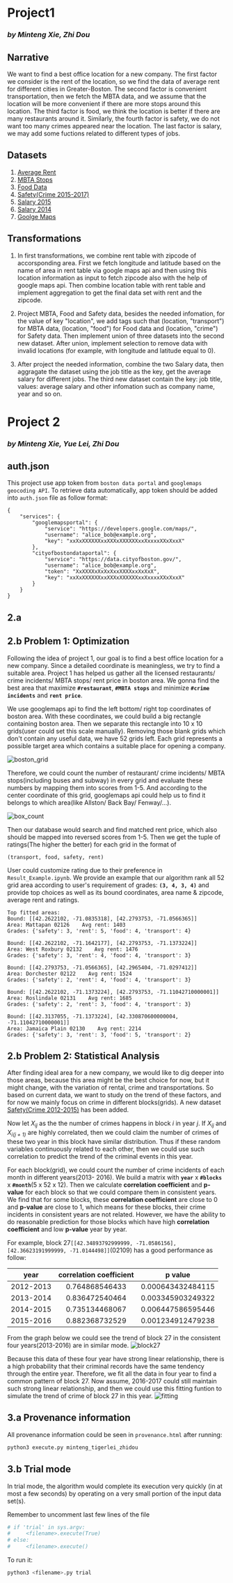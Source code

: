 # Project1
### *by Minteng Xie, Zhi Dou*

## Narrative

We want to find a best office location for a new company. The first factor we consider is the rent of the location, so we find the data of average rent for different cities in Greater-Boston. The second factor is convenient transportation, then we fetch the MBTA data, and we assume that the location will be more convenient if there are more stops around this location. The third factor is food, we think the location is better if there are many restaurants around it. Similarly, the fourth factor is safety, we do not want too many crimes appeared near the location. The last factor is salary, we may add some fuctions related to different types of jobs.

## Datasets

1. [Average Rent](http://datamechanics.io/data/minteng_zhidou/rent.txt)
2. [MBTA Stops](http://datamechanics.io/data/minteng_zhidou/stops.txt)
3. [Food Data](https://data.cityofboston.gov/Permitting/Active-Food-Establishment-Licenses/gb6y-34cq)
4. [Safety(Crime 2015-2017)](https://data.cityofboston.gov/Public-Safety/Crime-Incident-Reports-August-2015-To-Date-Source-/fqn4-4qap)
5. [Salary 2015](https://data.cityofboston.gov/Finance/Employee-Earnings-Report-2015/ah28-sywy)
6. [Salary 2014](https://data.cityofboston.gov/Finance/Employee-Earnings-Report-2014/4swk-wcg8)
7. [Goolge Maps](https://www.google.com/maps)

## Transformations
1. In first transformations, we combine rent table with zipcode of accorsponding area. First we fetch longitude and latitude based on the name of area in rent table via google maps api and then using this location information as input to fetch zipcode also with the help of google maps api. Then combine location table with rent table and implement aggregation to get the final data set with rent and the zipcode.

2. Project MBTA, Food and Safety data, besides the needed infomation, for the value of key "location", we add tags such that (location, "transport") for MBTA data, (location, "food") for Food data and (location, "crime") for Safety data. Then implement union of three datasets into the second new dataset. After union, implement selection to remove data with invalid locations (for example, with longitude and latitude equal to 0).

3. After project the needed information, combine the two Salary data, then aggragate the dataset using the job title as the key, get the average salary for different jobs. The third new dataset contain the key: job title, values: average salary and other infomation such as company name, year and so on.

# Project 2
### *by Minteng Xie, Yue Lei, Zhi Dou*

## auth.json
This project use app token from ```boston data portal``` and ```googlemaps geocoding API```. To retrieve data automatically, app token should be added into `auth.json` file as follow format:
```
{
    "services": {
        "googlemapsportal": {
            "service": "https://developers.google.com/maps/",
            "username": "alice_bob@example.org",
            "key": "xxXxXXXXXXxxXXXxXXXXXXxxXxxxxXXxXxxX"
        },
        "cityofbostondataportal": {
            "service": "https://data.cityofboston.gov/",
            "username": "alice_bob@example.org",
            "token": "XxXXXXxXxXxXxxXXXXxxXxXxX",
            "key": "xxXxXXXXXXxxXXXxXXXXXXxxXxxxxXXxXxxX"
        }
    }
}
```
## 2.a

## 2.b Problem 1: Optimization
Following the idea of project 1, our goal is to find a best office location for a new company. Since a detailed coordinate is meaningless, we try to find a suitable area. Project 1 has helped us gather all the licensed restaurants/ crime incidents/ MBTA stops/ rent price in boston area. We gonna find the best area that maximize **```#restaurant```**, **```#MBTA stops```** and minimize **```#crime incidents```** and **```rent price```**. 

We use googlemaps api to find the left bottom/ right top coordinates of boston area. With these coordinates, we could build a big rectangle containing boston area. Then we separate this rectangle into 10 x 10 grids(user could set this scale manually). Removing those blank grids which don't contain any useful data, we have 52 grids left. Each grid represents a possible target area which contains a suitable place for opening a company. 

![boston_grid](http://datamechanics.io/data/minteng_zhidou/Boston_grid.png)

Therefore, we could count the number of restaurant/ crime incidents/ MBTA stops(including buses and subway) in every grid and evaluate these numbers by mapping them into scores from 1-5. And according to the center coordinate of this grid, googlemaps api could help us to find it belongs to which area(like Allston/ Back Bay/ Fenway/...). 

![box_count](http://datamechanics.io/data/minteng_zhidou/map_with_label.png) 

Then our database would search and find matched rent price, which also should be mapped into reversed scores from 1-5. Then we get the tuple of ratings(The higher the better) for each grid in the format of 
```
(transport, food, safety, rent) 
```
User could customize rating due to their preference in ```Result_Example.ipynb```. We provide an example that our algorithm rank all 52 grid area according to user's requirement of grades: **```(3, 4, 3, 4)```** and provide top choices as well as its bound coordinates, area name & zipcode, average rent and ratings.
```
Top fitted areas:
Bound: [[42.2622102, -71.0835318], [42.2793753, -71.0566365]]
Area: Mattapan 02126    Avg rent: 1403
Grades: {'safety': 3, 'rent': 5, 'food': 4, 'transport': 4} 

Bound: [[42.2622102, -71.1642177], [42.2793753, -71.1373224]]
Area: West Roxbury 02132    Avg rent: 1476
Grades: {'safety': 3, 'rent': 4, 'food': 4, 'transport': 3} 

Bound: [[42.2793753, -71.0566365], [42.2965404, -71.0297412]]
Area: Dorchester 02122    Avg rent: 1524
Grades: {'safety': 2, 'rent': 4, 'food': 4, 'transport': 3} 

Bound: [[42.2622102, -71.1373224], [42.2793753, -71.11042710000001]]
Area: Roslindale 02131    Avg rent: 1685
Grades: {'safety': 2, 'rent': 3, 'food': 4, 'transport': 3} 

Bound: [[42.3137055, -71.1373224], [42.330870600000004, -71.11042710000001]]
Area: Jamaica Plain 02130    Avg rent: 2214
Grades: {'safety': 3, 'rent': 3, 'food': 5, 'transport': 2} 
```
## 2.b Problem 2: Statistical Analysis
After finding ideal area for a new company, we would like to dig deeper into those areas, because this area might be the best choice for now, but it might change, with the variation of rental, crime and transportations. So based on current data, we want to study on the trend of these factors, and for now we mainly focus on crime in different blocks(grids). A new dataset [Safety(Crime 2012-2015)](https://data.cityofboston.gov/Public-Safety/Crime-Incident-Reports-July-2012-August-2015-Sourc/7cdf-6fgx) has been added.

Now let *X<sub>ij</sub>* as the the number of crimes happens in block *i* in year *j*. If *X<sub>ij</sub>* and *X<sub>i(j + 1)</sub>* are highly correlated, then we could claim the number of crimes of these two year in this block have similar distribution. Thus if these random variables continuously related to each other, then we could use such correlation to predict the trend of the criminal events in this year.

For each block(grid), we could count the number of crime incidents of each month in different years(2013- 2016). We build a matrix with **```year```** x  **```#blocks```** x **```#month```**(5 x 52 x 12). Then we calculate **correlation coefficient** and **p-value** for each block so that we could compare them in consistent years. We find that for some blocks, these **correlation coefficient** are close to 0 and **p-value** are close to 1, which means for these blocks, their crime incidents in consistent years are not related. However, we have the ability to do reasonable prediction for those blocks which have high **correlation coefficient** and low **p-value** year by year. 

For example, block 27```[[42.34893792999999, -71.0586156], [42.36623191999999, -71.0144498]]```(02109) has a good performance as follow: 

|     year      | correlation coefficient |       p value       |
|:-------------:|:-----------------------:|:-------------------:|
|   2012-2013   |  0.764868546433         |  0.000643432484115  |
|   2013-2014   |  0.836472540464         |  0.003345903249322  |
|   2014-2015   |  0.735134468067         |  0.006447586595446  |
|   2015-2016   |  0.882368732529         |  0.001234912479238  |

From the graph below we could see the trend of block 27 in the consistent four years(2013-2016) are in similar mode.
![block27](http://datamechanics.io/data/minteng_zhidou/Block27.png) 

Because this data of these four year have strong linear relationship, there is a high probability that their criminal records have the same tendency through the entire year. Therefore, we fit all the data in four year to find a common pattern of block 27. Now assume, 2016-2017 could still maintain such strong linear relationship, and then we could use this fitting funtion to simulate the trend of crime of block 27 in this year.
![fitting](http://datamechanics.io/data/minteng_zhidou/fitting.png) 

## 3.a Provenance information
All provenance information could be seen in ```provenance.html``` after running:
```python
python3 execute.py minteng_tigerlei_zhidou
```

## 3.b Trial mode
In trial mode, the algorithm would complete its execution very quickly (in at most a few seconds) by operating on a very small portion of the input data set(s). 

Remember to uncomment last few lines of the file
```python
# if 'trial' in sys.argv:
#     <filename>.execute(True)
# else:
#     <filename>.execute()
```
To run it:
```python
python3 <filename>.py trial
```
